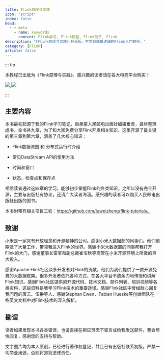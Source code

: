 ```yaml
---
title: Flink原理与实践
icon: "script"
index: false
head:
  - - meta
    - name: keywords
      content: Flink学习, Flink教程, Flink例子, Flink
description: "《Flink原理与实践》开源版，中文领域最详细的Flink入门教程。"
category: [Flink]
article: false
---
```


::: tip

本教程已出版为《Flink原理与实践》，感兴趣的读者请在各大电商平台购买！

<a href="https://item.jd.com/13154364.html"> ![](https://img.shields.io/badge/JD-%E8%B4%AD%E4%B9%B0%E9%93%BE%E6%8E%A5-red) </a>
<a href="https://github.com/luweizheng/flink-tutorials">
![](https://img.shields.io/badge/GitHub-%E9%85%8D%E5%A5%97%E6%BA%90%E7%A0%81-blue)
</a>

:::

## 主要内容

本书最初起源于我的Flink学习笔记，后承蒙人民邮电出版社编辑垂青，最终整理成书。全书共九章，为了和大家免费分享Flink开发相关知识，这里开源了最关键的第三章到第六章，涵盖了几大核心知识：

* Flink数据流图 和 分布式运行时介绍

* 常见DataStream API的使用方法

* 时间和窗口

* 状态、检查点和保存点

相信读者通过这四章的学习，能够初步掌握Flink的各类知识。之所以没有完全开源，主要与出版社有协议，还请广大读者海涵。感兴趣的读者可以购买人民邮电出版社出版的图书。

本书附带有相关项目工程：https://github.com/luweizheng/flink-tutorials。

## 致谢

小米是一家具有开放理念和开源精神的公司。感谢小米大数据部的同事们，他们前期做了大量工作，带领我进入Flink的世界。感谢小米大数据部的同事帮我打开Flink的大门，感谢董事长雷军和副总裁崔宝秋等高管在小米开源环境上所做的巨大投入。

感谢Apache Flink社区众多开发者对Flink的贡献，他们为我们提供了一款开源免费的大数据框架。很多开发者依托各种方式、在各大平台不遗余力地传授和讲解Flink知识。感谢Flink社区提供的开源代码、技术文档、邮件列表、培训视频等各类资料，这些资料是我学习Flink技术的重要途径。感谢Flink社区中曾经耐心回复我问题的唐云、伍翀等人、感谢Stephan Ewen、Fabian Hueske等创始团队在一些英文文档中对Flink技术的深入解析。

## 勘误

读者如果发现本书各类错误，也请直接在相应页面下留言或给我发送邮件，我会尽快回复，感谢您的支持与帮助。

文字图片均为本人原创，已经进行著作权登记，并且已有出版社联系初版，严禁一切商业用途，否则将追究法律责任。